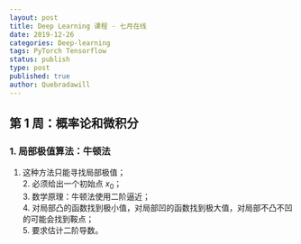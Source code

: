 ```yaml
---
layout: post
title: Deep Learning 课程 - 七月在线
date: 2019-12-26
categories: Deep-learning
tags: PyTorch Tensorflow
status: publish
type: post
published: true
author: Quebradawill
---
```


## 第 1 周：概率论和微积分

### 1. 局部极值算法：牛顿法

1. 这种方法只能寻找局部极值；<br>2. 必须给出一个初始点 $x_0$；<br>3. 数学原理：牛顿法使用二阶逼近；<br>4. 对局部凸的函数找到极小值，对局部凹的函数找到极大值，对局部不凸不凹的可能会找到鞍点；<br>5. 要求估计二阶导数。

